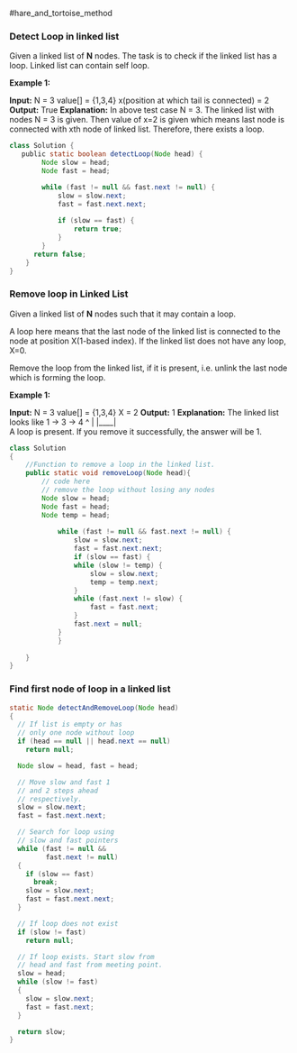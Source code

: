 #hare_and_tortoise_method
### Detect Loop in linked list
Given a linked list of **N** nodes. The task is to check if the linked list has a loop. Linked list can contain self loop.

**Example 1:**

**Input:**
N = 3
value[] = {1,3,4}
x(position at which tail is connected) = 2
**Output:** True
**Explanation:** In above test case N = 3.
The linked list with nodes N = 3 is
given. Then value of x=2 is given which
means last node is connected with xth
node of linked list. Therefore, there
exists a loop.

```java
class Solution {  
   public static boolean detectLoop(Node head) {  
        Node slow = head;  
        Node fast = head;

        while (fast != null && fast.next != null) {  
            slow = slow.next;         
            fast = fast.next.next;     
           
            if (slow == fast) {  
                return true;  
            }  
        }  
      return false;  
    }  
}
```
### Remove loop in Linked List

Given a linked list of **N** nodes such that it may contain a loop.

A loop here means that the last node of the linked list is connected to the node at position X(1-based index). If the linked list does not have any loop, X=0.

Remove the loop from the linked list, if it is present, i.e. unlink the last node which is forming the loop.

  
**Example 1:**

**Input:**
N = 3
value[] = {1,3,4}
X = 2
**Output:** 1
**Explanation:** The linked list looks like
1 -> 3 -> 4
     ^    |
     |____|    
A loop is present. If you remove it 
successfully, the answer will be 1.

```java
class Solution  
{  
    //Function to remove a loop in the linked list.  
    public static void removeLoop(Node head){  
        // code here  
        // remove the loop without losing any nodes  
        Node slow = head;  
        Node fast = head;  
        Node temp = head;  
          
            while (fast != null && fast.next != null) {  
                slow = slow.next;  
                fast = fast.next.next;  
                if (slow == fast) {  
                while (slow != temp) {  
                    slow = slow.next;  
                    temp = temp.next;  
                }  
                while (fast.next != slow) {  
                    fast = fast.next;  
                }  
                fast.next = null;  
            }  
            }  
          
    }  
}
```

### Find first node of loop in a linked list

```java
static Node detectAndRemoveLoop(Node head)
{
  // If list is empty or has 
  // only one node without loop
  if (head == null || head.next == null)
    return null;

  Node slow = head, fast = head;

  // Move slow and fast 1 
  // and 2 steps ahead 
  // respectively.
  slow = slow.next;
  fast = fast.next.next;

  // Search for loop using 
  // slow and fast pointers
  while (fast != null && 
         fast.next != null) 
  {
    if (slow == fast)
      break;
    slow = slow.next;
    fast = fast.next.next;
  }

  // If loop does not exist
  if (slow != fast)
    return null;

  // If loop exists. Start slow from
  // head and fast from meeting point.
  slow = head;
  while (slow != fast) 
  {
    slow = slow.next;
    fast = fast.next;
  }

  return slow;
}
```
